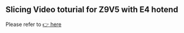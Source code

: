 ## Slicing Video toturial for Z9V5 with E4 hotend
Please refer to [:point_right: here](Z9E4-Simplify3d.mp4)